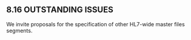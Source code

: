 ## 8.16 OUTSTANDING ISSUES

We invite proposals for the specification of other HL7-wide master files segments.
